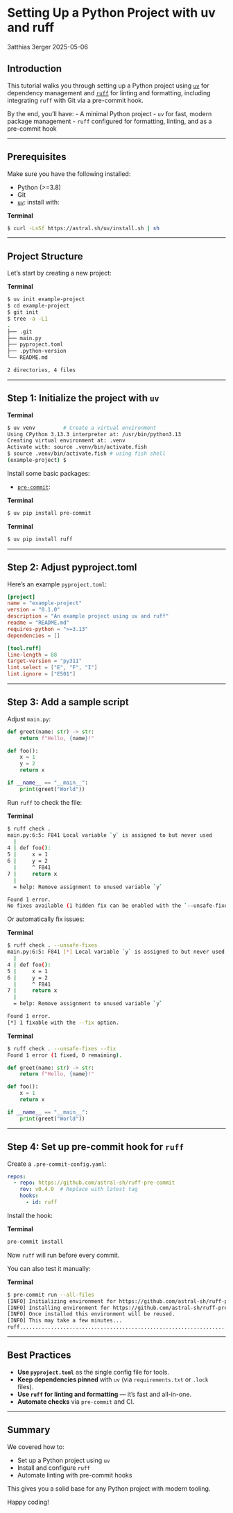 # Setting Up a Python Project with uv and ruff
3atthias 3erger
2025-05-06

## Introduction

This tutorial walks you through setting up a Python project using
[`uv`](https://github.com/astral-sh/uv) for dependency management and
[`ruff`](https://docs.astral.sh/ruff/) for linting and formatting,
including integrating `ruff` with Git via a pre-commit hook.

By the end, you’ll have: - A minimal Python project - `uv` for fast,
modern package management - `ruff` configured for formatting, linting,
and as a pre-commit hook

------------------------------------------------------------------------

## Prerequisites

Make sure you have the following installed:

- Python (\>=3.8)
- Git
- [`uv`](https://github.com/astral-sh/uv): install with:

<div class="code-with-filename">

**Terminal**

``` bash
$ curl -LsSf https://astral.sh/uv/install.sh | sh
```

</div>

------------------------------------------------------------------------

## Project Structure

Let’s start by creating a new project:

<div class="code-with-filename">

**Terminal**

``` bash
$ uv init example-project
$ cd example-project
$ git init
$ tree -a -L1
.
├── .git
├── main.py
├── pyproject.toml
├── .python-version
└── README.md

2 directories, 4 files
```

</div>

------------------------------------------------------------------------

## Step 1: Initialize the project with `uv`

<div class="code-with-filename">

**Terminal**

``` bash
$ uv venv         # Create a virtual environment
Using CPython 3.13.3 interpreter at: /usr/bin/python3.13
Creating virtual environment at: .venv
Activate with: source .venv/bin/activate.fish
$ source .venv/bin/activate.fish # using fish shell
(example-project) $
```

</div>

Install some basic packages:

- [`pre-commit`](https://pre-commit.com/#install):

<div class="code-with-filename">

**Terminal**

``` bash
$ uv pip install pre-commit
```

</div>

<div class="code-with-filename">

**Terminal**

``` bash
$ uv pip install ruff
```

</div>

------------------------------------------------------------------------

## Step 2: Adjust pyproject.toml

Here’s an example `pyproject.toml`:

``` toml
[project]
name = "example-project"
version = "0.1.0"
description = "An example project using uv and ruff"
readme = "README.md"
requires-python = ">=3.13"
dependencies = []

[tool.ruff]
line-length = 88
target-version = "py311"
lint.select = ["E", "F", "I"]
lint.ignore = ["E501"]
```

------------------------------------------------------------------------

## Step 3: Add a sample script

Adjust `main.py`:

``` python
def greet(name: str) -> str:
    return f"Hello, {name}!"

def foo():
    x = 1
    y = 2
    return x

if __name__ == "__main__":
    print(greet("World"))
```

Run `ruff` to check the file:

<div class="code-with-filename">

**Terminal**

``` bash
$ ruff check .
main.py:6:5: F841 Local variable `y` is assigned to but never used
  |
4 | def foo():
5 |     x = 1
6 |     y = 2
  |     ^ F841
7 |     return x
  |
  = help: Remove assignment to unused variable `y`

Found 1 error.
No fixes available (1 hidden fix can be enabled with the `--unsafe-fixes` option).
```

</div>

Or automatically fix issues:

<div class="code-with-filename">

**Terminal**

``` bash
$ ruff check . --unsafe-fixes
main.py:6:5: F841 [*] Local variable `y` is assigned to but never used
  |
4 | def foo():
5 |     x = 1
6 |     y = 2
  |     ^ F841
7 |     return x
  |
  = help: Remove assignment to unused variable `y`

Found 1 error.
[*] 1 fixable with the --fix option.
```

</div>

<div class="code-with-filename">

**Terminal**

``` bash
$ ruff check . --unsafe-fixes --fix
Found 1 error (1 fixed, 0 remaining).
```

</div>

``` python
def greet(name: str) -> str:
    return f"Hello, {name}!"

def foo():
    x = 1
    return x

if __name__ == "__main__":
    print(greet("World"))
```

------------------------------------------------------------------------

## Step 4: Set up pre-commit hook for `ruff`

Create a `.pre-commit-config.yaml`:

``` yaml
repos:
  - repo: https://github.com/astral-sh/ruff-pre-commit
    rev: v0.4.0  # Replace with latest tag
    hooks:
      - id: ruff
```

Install the hook:

<div class="code-with-filename">

**Terminal**

``` bash
pre-commit install
```

</div>

Now `ruff` will run before every commit.

You can also test it manually:

<div class="code-with-filename">

**Terminal**

``` bash
$ pre-commit run --all-files
[INFO] Initializing environment for https://github.com/astral-sh/ruff-pre-commit.
[INFO] Installing environment for https://github.com/astral-sh/ruff-pre-commit.
[INFO] Once installed this environment will be reused.
[INFO] This may take a few minutes...
ruff.....................................................................Passed
```

</div>

------------------------------------------------------------------------

## Best Practices

- **Use `pyproject.toml`** as the single config file for tools.
- **Keep dependencies pinned** with `uv` (via `requirements.txt` or
  `.lock` files).
- **Use `ruff` for linting and formatting** — it’s fast and all-in-one.
- **Automate checks** via `pre-commit` and CI.

------------------------------------------------------------------------

## Summary

We covered how to:

- Set up a Python project using `uv`
- Install and configure `ruff`
- Automate linting with pre-commit hooks

This gives you a solid base for any Python project with modern tooling.

Happy coding!
